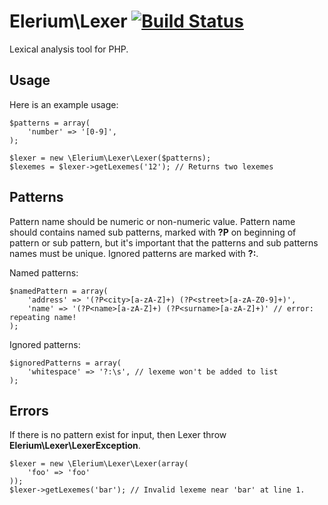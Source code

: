# Elerium\Lexer [![Build Status](https://travis-ci.org/Elerium/Lexer.png)](https://travis-ci.org/Elerium/Lexer) #
Lexical analysis tool for PHP.

## Usage ##

Here is an example usage:
```
$patterns = array(
    'number' => '[0-9]',
);

$lexer = new \Elerium\Lexer\Lexer($patterns);
$lexemes = $lexer->getLexemes('12'); // Returns two lexemes
```

## Patterns ##
Pattern name should be numeric or non-numeric value. Pattern name should contains named sub patterns, marked with **?P<name>** on beginning of pattern or sub pattern, but it's important that the patterns and sub patterns names must be unique. Ignored patterns are marked with **?:**. 

Named patterns:
```
$namedPattern = array(
    'address' => '(?P<city>[a-zA-Z]+) (?P<street>[a-zA-Z0-9]+)',
    'name' => '(?P<name>[a-zA-Z]+) (?P<surname>[a-zA-Z]+)' // error: repeating name!
);
```

Ignored patterns:
```
$ignoredPatterns = array(
    'whitespace' => '?:\s', // lexeme won't be added to list
);
```

## Errors ##
If there is no pattern exist for input, then Lexer throw **Elerium\Lexer\LexerException**.

```
$lexer = new \Elerium\Lexer\Lexer(array(
    'foo' => 'foo'
));
$lexer->getLexemes('bar'); // Invalid lexeme near 'bar' at line 1.
```
